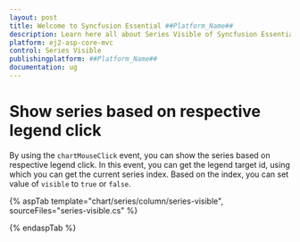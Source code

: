 ```yaml
---
layout: post
title: Welcome to Syncfusion Essential ##Platform_Name##
description: Learn here all about Series Visible of Syncfusion Essential ##Platform_Name## widgets based on HTML5 and jQuery.
platform: ej2-asp-core-mvc
control: Series Visible
publishingplatform: ##Platform_Name##
documentation: ug
---
```



<!-- markdownlint-disable MD036 -->

# Show series based on respective legend click

By using the `chartMouseClick` event, you can show the series based on respective legend click. In this event, you can get the legend target id, using which you can get the current series index. Based on the index, you can set value of `visible` to `true` or `false`.

{% aspTab template="chart/series/column/series-visible", sourceFiles="series-visible.cs" %}

{% endaspTab %}